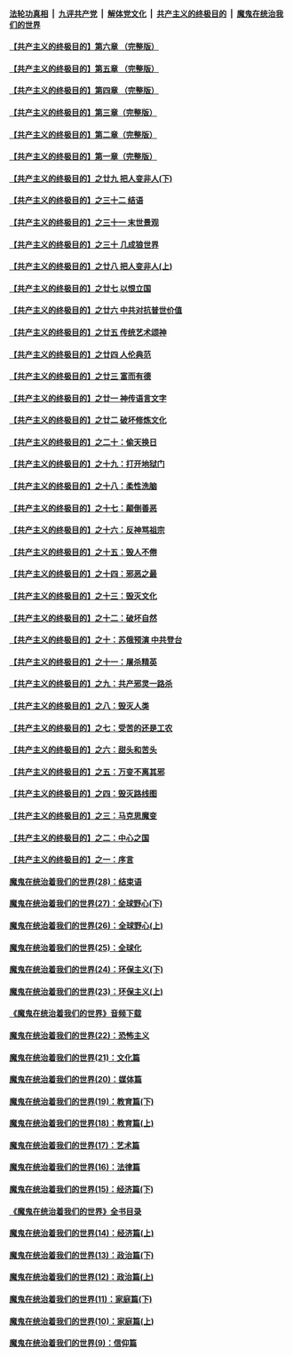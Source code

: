 ####  [法轮功真相](../../../../basic/blob/master/README.md?t=11131839) &nbsp;|&nbsp; [九评共产党](../../../../9ping.md/blob/master/README.md?t=11131839) &nbsp;|&nbsp; [解体党文化](../../../../jtdwh.md/blob/master/README.md?t=11131839)  &nbsp;|&nbsp; [共产主义的终极目的](../../../../gczydzjmd.md/blob/master/README.md?t=11131839) &nbsp;|&nbsp; [魔鬼在统治我们的世界](../../../../mgztzwmdsj.md/blob/master/README.md?t=11131839) 

#### [【共产主义的终极目的】第六章 （完整版）](../pages/nsc422/n11428913.md?t=11131839) 

#### [【共产主义的终极目的】第五章 （完整版）](../pages/nsc422/n11428912.md?t=11131839) 

#### [【共产主义的终极目的】第四章 （完整版）](../pages/nsc422/n11428907.md?t=11131839) 

#### [【共产主义的终极目的】第三章（完整版）](../pages/nsc422/n11428848.md?t=11131839) 

#### [【共产主义的终极目的】第二章（完整版）](../pages/nsc422/n11428831.md?t=11131839) 

#### [【共产主义的终极目的】第一章（完整版）](../pages/nsc422/n11417651.md?t=11131839) 

#### [【共产主义的终极目的】之廿九 把人变非人(下)](../pages/nsc422/n11344140.md?t=11131839) 

#### [【共产主义的终极目的】之三十二 结语](../pages/nsc422/n11360535.md?t=11131839) 

#### [【共产主义的终极目的】之三十一 末世景观](../pages/nsc422/n11351129.md?t=11131839) 

#### [【共产主义的终极目的】之三十 几成狼世界](../pages/nsc422/n11348280.md?t=11131839) 

#### [【共产主义的终极目的】之廿八 把人变非人(上)](../pages/nsc422/n11340492.md?t=11131839) 

#### [【共产主义的终极目的】之廿七 以恨立国](../pages/nsc422/n11336944.md?t=11131839) 

#### [【共产主义的终极目的】之廿六 中共对抗普世价值](../pages/nsc422/n11324785.md?t=11131839) 

#### [【共产主义的终极目的】之廿五 传统艺术颂神](../pages/nsc422/n11296396.md?t=11131839) 

#### [【共产主义的终极目的】之廿四 人伦典范](../pages/nsc422/n11296397.md?t=11131839) 

#### [【共产主义的终极目的】之廿三 富而有德](../pages/nsc422/n11283598.md?t=11131839) 

#### [【共产主义的终极目的】之廿一 神传语言文字](../pages/nsc422/n11263265.md?t=11131839) 

#### [【共产主义的终极目的】之廿二 破坏修炼文化](../pages/nsc422/n11245728.md?t=11131839) 

#### [【共产主义的终极目的】之二十：偷天换日](../pages/nsc422/n11238846.md?t=11131839) 

#### [【共产主义的终极目的】之十九：打开地狱门](../pages/nsc422/n11206376.md?t=11131839) 

#### [【共产主义的终极目的】之十八：柔性洗脑](../pages/nsc422/n11199994.md?t=11131839) 

#### [【共产主义的终极目的】之十七：颠倒善恶](../pages/nsc422/n11179782.md?t=11131839) 

#### [【共产主义的终极目的】之十六：反神骂祖宗](../pages/nsc422/n11166798.md?t=11131839) 

#### [【共产主义的终极目的】之十五：毁人不倦](../pages/nsc422/n11166792.md?t=11131839) 

#### [【共产主义的终极目的】之十四：邪恶之最](../pages/nsc422/n11150249.md?t=11131839) 

#### [【共产主义的终极目的】之十三：毁灭文化](../pages/nsc422/n11135227.md?t=11131839) 

#### [【共产主义的终极目的】之十二：破坏自然](../pages/nsc422/n11135214.md?t=11131839) 

#### [【共产主义的终极目的】之十：苏俄预演 中共登台](../pages/nsc422/n11118424.md?t=11131839) 

#### [【共产主义的终极目的】之十一：屠杀精英](../pages/nsc422/n11118442.md?t=11131839) 

#### [【共产主义的终极目的】之九：共产邪灵一路杀](../pages/nsc422/n11114139.md?t=11131839) 

#### [【共产主义的终极目的】之八：毁灭人类](../pages/nsc422/n11108503.md?t=11131839) 

#### [【共产主义的终极目的】之七：受苦的还是工农](../pages/nsc422/n11101809.md?t=11131839) 

#### [【共产主义的终极目的】之六：甜头和苦头](../pages/nsc422/n11096971.md?t=11131839) 

#### [【共产主义的终极目的】之五：万变不离其邪](../pages/nsc422/n11091285.md?t=11131839) 

#### [【共产主义的终极目的】之四：毁灭路线图](../pages/nsc422/n11086284.md?t=11131839) 

#### [【共产主义的终极目的】之三：马克思魔变](../pages/nsc422/n11061941.md?t=11131839) 

#### [【共产主义的终极目的】之二：中心之国](../pages/nsc422/n11047728.md?t=11131839) 

#### [【共产主义的终极目的】之一：序言](../pages/nsc422/n11086077.md?t=11131839) 

#### [魔鬼在统治着我们的世界(28)：结束语](../pages/nsc422/n10936246.md?t=11131839) 

#### [魔鬼在统治着我们的世界(27)：全球野心(下)](../pages/nsc422/n10928319.md?t=11131839) 

#### [魔鬼在统治着我们的世界(26)：全球野心(上)](../pages/nsc422/n10900318.md?t=11131839) 

#### [魔鬼在统治着我们的世界(25)：全球化](../pages/nsc422/n10788205.md?t=11131839) 

#### [魔鬼在统治着我们的世界(24)：环保主义(下)](../pages/nsc422/n10695307.md?t=11131839) 

#### [魔鬼在统治着我们的世界(23)：环保主义(上)](../pages/nsc422/n10688613.md?t=11131839) 

#### [《魔鬼在统治着我们的世界》音频下载](../pages/nsc422/n10635553.md?t=11131839) 

#### [魔鬼在统治着我们的世界(22)：恐怖主义](../pages/nsc422/n10614727.md?t=11131839) 

#### [魔鬼在统治着我们的世界(21)：文化篇](../pages/nsc422/n10597706.md?t=11131839) 

#### [魔鬼在统治着我们的世界(20)：媒体篇](../pages/nsc422/n10586579.md?t=11131839) 

#### [魔鬼在统治着我们的世界(19)：教育篇(下)](../pages/nsc422/n10564808.md?t=11131839) 

#### [魔鬼在统治着我们的世界(18)：教育篇(上)](../pages/nsc422/n10526970.md?t=11131839) 

#### [魔鬼在统治着我们的世界(17)：艺术篇](../pages/nsc422/n10499093.md?t=11131839) 

#### [魔鬼在统治着我们的世界(16)：法律篇](../pages/nsc422/n10485969.md?t=11131839) 

#### [魔鬼在统治着我们的世界(15)：经济篇(下)](../pages/nsc422/n10469975.md?t=11131839) 

#### [《魔鬼在统治着我们的世界》全书目录](../pages/nsc422/n10464261.md?t=11131839) 

#### [魔鬼在统治着我们的世界(14)：经济篇(上)](../pages/nsc422/n10457370.md?t=11131839) 

#### [魔鬼在统治着我们的世界(13)：政治篇(下)](../pages/nsc422/n10448270.md?t=11131839) 

#### [魔鬼在统治着我们的世界(12)：政治篇(上)](../pages/nsc422/n10444576.md?t=11131839) 

#### [魔鬼在统治着我们的世界(11)：家庭篇(下)](../pages/nsc422/n10440961.md?t=11131839) 

#### [魔鬼在统治着我们的世界(10)：家庭篇(上)](../pages/nsc422/n10435448.md?t=11131839) 

#### [魔鬼在统治着我们的世界(9)：信仰篇](../pages/nsc422/n10432159.md?t=11131839) 

